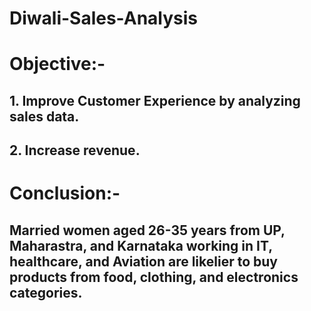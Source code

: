# Diwali-Sales-Analysis
# Objective:- 
## 1. Improve Customer Experience by analyzing sales data.
## 2. Increase revenue.

# Conclusion:-
## Married women aged 26-35 years from UP, Maharastra, and Karnataka working in IT, healthcare, and Aviation are likelier to buy products from food, clothing, and electronics categories.


